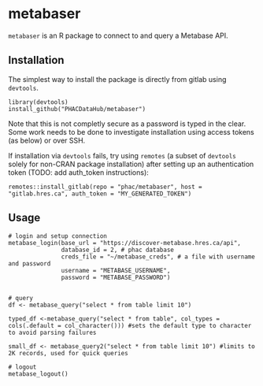 # metabaser

`metabaser` is an R package to connect to and query a Metabase API.

## Installation

The simplest way to install the package is directly from gitlab using `devtools`.

```
library(devtools)
install_github("PHACDataHub/metabaser")
```
Note that this is not completly secure as a password is typed in the clear.
Some work needs to be done to investigate installation using access tokens (as below) or over SSH.

If installation via `devtools` fails, try using `remotes` (a subset of `devtools` solely for non-CRAN package installation) after setting up an authentication token (TODO: add auth_token instructions):

```
remotes::install_gitlab(repo = "phac/metabaser", host = "gitlab.hres.ca", auth_token = "MY_GENERATED_TOKEN")

```

## Usage

```
# login and setup connection
metabase_login(base_url = "https://discover-metabase.hres.ca/api",
               database_id = 2, # phac database
               creds_file = "~/metabase_creds", # a file with username and password 
               username = "METABASE_USERNAME",
               password = "METABASE_PASSWORD")


# query
df <- metabase_query("select * from table limit 10") 

typed_df <-metabase_query("select * from table", col_types = cols(.default = col_character())) #sets the default type to character to avoid parsing failures

small_df <- metabase_query2("select * from table limit 10") #limits to 2K records, used for quick queries

# logout
metabase_logout()
```

